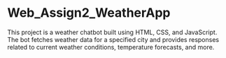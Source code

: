 # Web_Assign2_WeatherApp
This project is a weather chatbot built using HTML, CSS, and JavaScript. The bot fetches weather data for a specified city  and provides responses related to current weather conditions, temperature forecasts, and more. 
